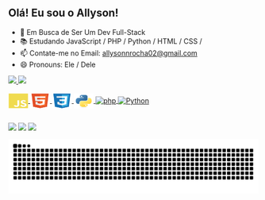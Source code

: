 ## Olá! Eu sou o Allyson!

- 🔭 Em Busca de Ser Um Dev Full-Stack
- 📚 Estudando JavaScript / PHP / Python / HTML / CSS /
- 📫 Contate-me no Email: allysonnrocha02@gmail.com
- 😄 Pronouns: Ele / Dele

 <div>
  <a href="https://github.com/allysonhub">
  <img height="200em" src="https://github-readme-stats.vercel.app/api?username=allysonhub&show_icons=true&theme=tokyonight&include_all_commits=true&count_private=true"/>
  <img height="200em" src="https://github-readme-stats.vercel.app/api/top-langs/?username=allysonhub&layout=compact&langs_count=16&theme=tokyonight"/>
</div>

<div style="display: inline_block"><br>
  <img align="center" alt="Js" height="30" width="40" src="https://raw.githubusercontent.com/devicons/devicon/master/icons/javascript/javascript-plain.svg">
  <img align="center" alt="HTML" height="30" width="40" src="https://raw.githubusercontent.com/devicons/devicon/master/icons/html5/html5-original.svg">
  <img align="center" alt="CSS" height="30" width="40" src="https://raw.githubusercontent.com/devicons/devicon/master/icons/css3/css3-original.svg">
  <img align="center" alt="Python" height="30" width="40" src="https://raw.githubusercontent.com/devicons/devicon/master/icons/python/python-original.svg">
  <img align="center" alt="php" height="40" width="50" src="https://cdn.jsdelivr.net/gh/devicons/devicon@latest/icons/php/php-original.svg">
  <img align="center" alt="Python" height="40" width="40" src="https://cdn.jsdelivr.net/gh/devicons/devicon@latest/icons/jupyter/jupyter-original-wordmark.svg">
</div>

##

<div> 
  <a href="https://www.instagram.com/_allysonx._09/" target="_blank"><img src="https://img.shields.io/badge/-Instagram-%23E4405F?style=for-the-badge&logo=instagram&logoColor=white" target="_blank"></a>
  <a href = "mailto:allysonnrocha02@gmail.com"><img src="https://img.shields.io/badge/Gmail-D14836?style=for-the-badge&logo=gmail&logoColor=white"></a>
  <a href="https://www.linkedin.com/in/allyson-rochaa/" target="_blank"><img src="https://img.shields.io/badge/-LinkedIn-%230077B5?style=for-the-badge&logo=linkedin&logoColor=white" target="_blank"></a>
 
  ![Snake animation](https://github.com/allysonhub/allysonhub/blob/output/github-contribution-grid-snake.svg)
 
</div>

